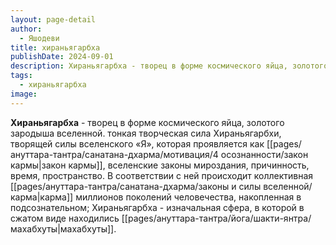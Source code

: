 ```yaml
---
layout: page-detail
author:
  - Яшодеви
title: хираньягарбха
publishDate: 2024-09-01
description: Хираньягарбха - творец в форме космического яйца, золотого зародыша Вселенной.
tags:
  - хираньягарбха
image:
---
```

**Хираньягарбха** - творец в форме космического яйца, золотого зародыша вселенной.
тонкая творческая сила Хираньягарбхи, творящей силы вселенского «Я», которая проявляется как [[pages/ануттара-тантра/санатана-дхарма/мотивация/4 осознанности/закон кармы|закон кармы]], вселенские законы мироздания, причинность, время, пространство. В соответствии с ней происходит коллективная [[pages/ануттара-тантра/санатана-дхарма/законы и силы вселенной/карма|карма]] миллионов поколений человечества, накопленная в подсознательном;
Хираньягарбха - изначальная сфера, в которой в сжатом виде находились [[pages/ануттара-тантра/йога/шакти-янтра/махабхуты|махабхуты]].

